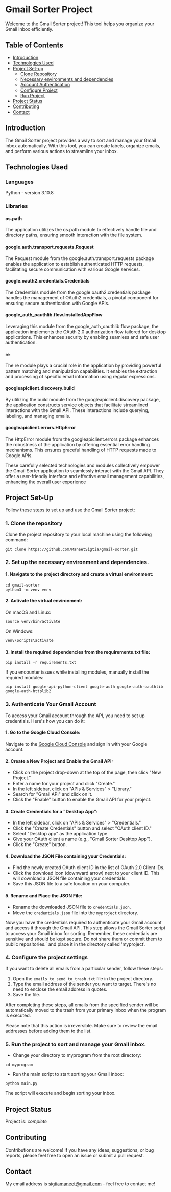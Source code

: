 # Gmail Sorter Project
Welcome to the Gmail Sorter project! This tool helps you organize your Gmail inbox efficiently.

## Table of Contents
- [Introduction](#introduction)
- [Technologies Used](#technologies-used)
- [Project Set-up](#project-set-up)
  - [Clone Repository](#1-clone-the-repository)
  - [Necessary environments and dependencies](#2-set-up-the-necessary-environment-and-dependencies)
  - [Account Authentication](#3-authenticate-your-gmail-account)
  - [Configure Project](#4-configure-the-project-settings)
  - [Run Project](#5-run-the-project-to-sort-and-manage-your-gmail-inbox)
- [Project Status](#project-status)
- [Contributing](#contributing)
- [Contact](#contact)

## Introduction

The Gmail Sorter project provides a way to sort and manage your Gmail inbox automatically. With this tool, you can create labels, organize emails, and perform various actions to streamline your inbox.

## Technologies Used

### Languages
Python - version 3.10.8

### Libraries

#### os.path 
The application utilizes the os.path module to effectively handle file and directory paths, ensuring smooth interaction with the file system.

#### google.auth.transport.requests.Request
The Request module from the google.auth.transport.requests package enables the application to establish authenticated HTTP requests, facilitating secure communication with various Google services.

#### google.oauth2.credentials.Credentials
The Credentials module from the google.oauth2.credentials package handles the management of OAuth2 credentials, a pivotal component for ensuring secure authentication with Google APIs.

#### google_auth_oauthlib.flow.InstalledAppFlow
Leveraging this module from the google_auth_oauthlib.flow package, the application implements the OAuth 2.0 authorization flow tailored for desktop applications. This enhances security by enabling seamless and safe user authentication.

#### re 
The re module plays a crucial role in the application by providing powerful pattern matching and manipulation capabilities. It enables the extraction and processing of specific email information using regular expressions.

#### googleapiclient.discovery.build
By utilizing the build module from the googleapiclient.discovery package, the application constructs service objects that facilitate streamlined interactions with the Gmail API. These interactions include querying, labeling, and managing emails.

#### googleapiclient.errors.HttpError
The HttpError module from the googleapiclient.errors package enhances the robustness of the application by offering essential error handling mechanisms. This ensures graceful handling of HTTP requests made to Google APIs.

These carefully selected technologies and modules collectively empower the Gmail Sorter application to seamlessly interact with the Gmail API. They offer a user-friendly interface and effective email management capabilities, enhancing the overall user experience

## Project Set-Up

Follow these steps to set up and use the Gmail Sorter project:

### 1. Clone the repository

Clone the project repository to your local machine using the following command:

```
git clone https://github.com/ManeetSigtia/gmail-sorter.git
```

### 2. Set up the necessary environment and dependencies.
    
#### 1. Navigate to the project directory and create a virtual environment:

```
cd gmail-sorter
python3 -m venv venv
```

#### 2. Activate the virtual environment:
On macOS and Linux:
```
source venv/bin/activate
```

On Windows:
```
venv\Scripts\activate
```

#### 3. Install the required dependencies from the requirements.txt file:

```
pip install -r requirements.txt
```

If you encounter issues while installing modules, manually install the required modules:
```
pip install google-api-python-client google-auth google-auth-oauthlib google-auth-httplib2
```

### 3. Authenticate Your Gmail Account
To access your Gmail account through the API, you need to set up credentials. Here's how you can do it:

#### 1. Go to the Google Cloud Console:
Navigate to the [Google Cloud Console](https://console.cloud.google.com/)
and sign in with your Google account.

#### 2. Create a New Project and Enable the Gmail API:
- Click on the project drop-down at the top of the page, then click "New Project."
- Enter a name for your project and click "Create."
- In the left sidebar, click on "APIs & Services" > "Library."
- Search for "Gmail API" and click on it.
- Click the "Enable" button to enable the Gmail API for your project.

#### 3. Create Credentials for a "Desktop App":
- In the left sidebar, click on "APIs & Services" > "Credentials."
- Click the "Create Credentials" button and select "OAuth client ID."
- Select "Desktop app" as the application type.
- Give your OAuth client a name (e.g., "Gmail Sorter Desktop App").
- Click the "Create" button.

#### 4. Download the JSON File containing your Credentials:
- Find the newly created OAuth client ID in the list of OAuth 2.0 Client IDs.
- Click the download icon (downward arrow) next to your client ID. This will download a JSON file containing your credentials.
- Save this JSON file to a safe location on your computer.

#### 5. Rename and Place the JSON File:
- Rename the downloaded JSON file to `credentials.json`.
- Move the `credentials.json` file into the `myproject` directory.

Now you have the credentials required to authenticate your Gmail account and access it through the Gmail API. This step allows the Gmail Sorter script to access your Gmail inbox for sorting.
Remember, these credentials are sensitive and should be kept secure. Do not share them or commit them to public repositories.` and place it in the directory called 'myproject'.

### 4. Configure the project settings
If you want to delete all emails from a particular sender, follow these steps:

1. Open the `emails_to_send_to_trash.txt` file in the project directory.
2. Type the email address of the sender you want to target. There's no need to enclose the email address in quotes.
3. Save the file.

After completing these steps, all emails from the specified sender will be automatically moved to the trash from your primary inbox when the program is executed.

Please note that this action is irreversible. Make sure to review the email addresses before adding them to the list.

### 5. Run the project to sort and manage your Gmail inbox.
- Change your directory to myprogram from the root directory:
```
cd myprogram
```

- Run the main script to start sorting your Gmail inbox:
```
python main.py
```
The script will execute and begin sorting your inbox.

## Project Status

Project is: _complete_

## Contributing

Contributions are welcome! If you have any ideas, suggestions, or bug reports, please feel free to open an issue or submit a pull request.

## Contact

My email address is sigtiamaneet@gmail.com - feel free to contact me!

